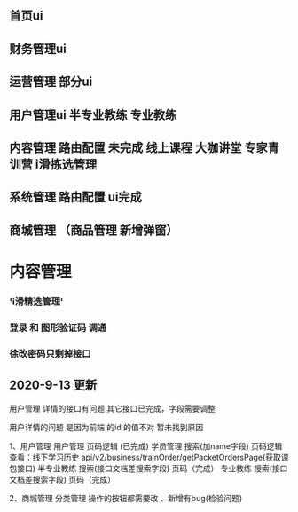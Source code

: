 ## 首页ui
## 财务管理ui
## 运营管理 部分ui
## 用户管理ui  半专业教练 专业教练
## 内容管理  路由配置   未完成 线上课程 大咖讲堂 专家青训营  i滑拣选管理
## 系统管理 路由配置  ui完成
## 商城管理 （商品管理 新增弹窗）
# 内容管理      
###   'i滑精选管理'

### 登录 和 图形验证码  调通 
###  徐改密码只剩掉接口


##  2020-9-13 更新

用户管理 详情的接口有问题  其它接口已完成，字段需要调整


用户详情的问题 是因为前端 的id 的值不对    暂未找到原因





1、用户管理
    用户管理  页码逻辑   (已完成)
    学员管理  搜索(加name字段)   页码逻辑  查看：线下学习历史 api/v2/business/trainOrder/getPacketOrdersPage(获取课包接口)
    半专业教练  搜索(接口文档差搜索字段)  页码（完成）
    专业教练   搜索(接口文档差搜索字段)  页码（完成）

2、商城管理
    分类管理  操作的按钮都需要改  、新增有bug(检验问题)

